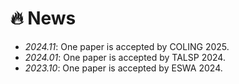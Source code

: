 # 🔥 News
- *2024.11*: One paper is accepted by COLING 2025.
- *2024.01*: One paper is accepted by TALSP 2024.
- *2023.10*: One paper is accepted by ESWA 2024.
